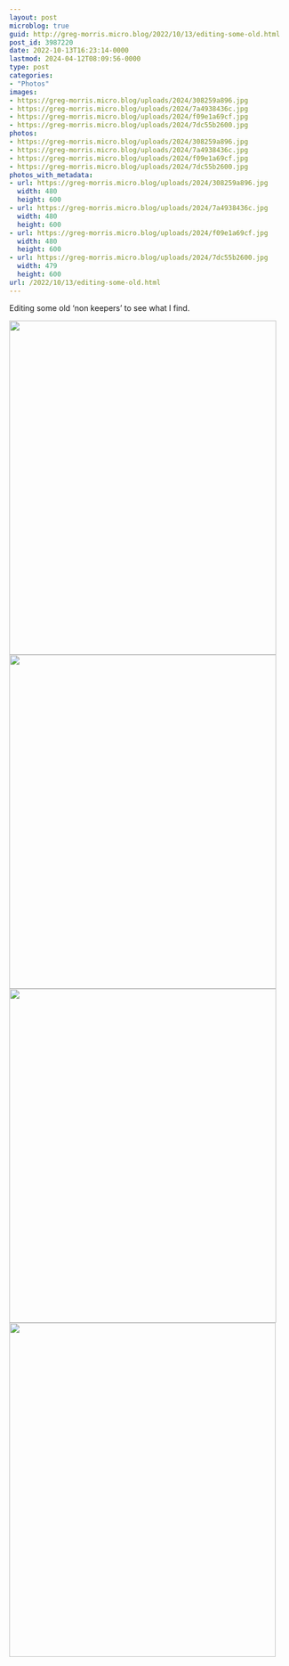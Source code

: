```yaml
---
layout: post
microblog: true
guid: http://greg-morris.micro.blog/2022/10/13/editing-some-old.html
post_id: 3987220
date: 2022-10-13T16:23:14-0000
lastmod: 2024-04-12T08:09:56-0000
type: post
categories:
- "Photos"
images:
- https://greg-morris.micro.blog/uploads/2024/308259a896.jpg
- https://greg-morris.micro.blog/uploads/2024/7a4938436c.jpg
- https://greg-morris.micro.blog/uploads/2024/f09e1a69cf.jpg
- https://greg-morris.micro.blog/uploads/2024/7dc55b2600.jpg
photos:
- https://greg-morris.micro.blog/uploads/2024/308259a896.jpg
- https://greg-morris.micro.blog/uploads/2024/7a4938436c.jpg
- https://greg-morris.micro.blog/uploads/2024/f09e1a69cf.jpg
- https://greg-morris.micro.blog/uploads/2024/7dc55b2600.jpg
photos_with_metadata:
- url: https://greg-morris.micro.blog/uploads/2024/308259a896.jpg
  width: 480
  height: 600
- url: https://greg-morris.micro.blog/uploads/2024/7a4938436c.jpg
  width: 480
  height: 600
- url: https://greg-morris.micro.blog/uploads/2024/f09e1a69cf.jpg
  width: 480
  height: 600
- url: https://greg-morris.micro.blog/uploads/2024/7dc55b2600.jpg
  width: 479
  height: 600
url: /2022/10/13/editing-some-old.html
---
```


<p>Editing some old ‘non keepers’ to see what I find.</p><p><img src="uploads/2024/308259a896.jpg" alt="" width="480" height="600" /><img src="uploads/2024/7a4938436c.jpg" alt="" width="480" height="600" /><img src="uploads/2024/f09e1a69cf.jpg" alt="" width="480" height="600" /><img src="uploads/2024/7dc55b2600.jpg" alt="" width="479" height="600" /></p>
